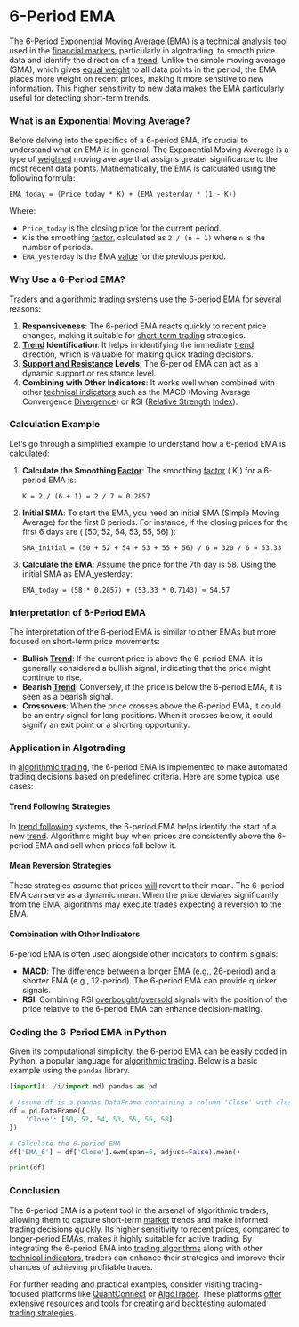 # 6-Period EMA

The 6-Period Exponential Moving Average (EMA) is a [technical analysis](../t/technical_analysis.md) tool used in the [financial markets](../f/financial_market.md), particularly in algotrading, to smooth price data and identify the direction of a [trend](../t/trend.md). Unlike the simple moving average (SMA), which gives [equal weight](../e/equal_weight.md) to all data points in the period, the EMA places more weight on recent prices, making it more sensitive to new information. This higher sensitivity to new data makes the EMA particularly useful for detecting short-term trends.

### What is an Exponential Moving Average?

Before delving into the specifics of a 6-period EMA, it’s crucial to understand what an EMA is in general. The Exponential Moving Average is a type of [weighted](../w/weighted.md) moving average that assigns greater significance to the most recent data points. Mathematically, the EMA is calculated using the following formula:

```
EMA_today = (Price_today * K) + (EMA_yesterday * (1 - K))
```

Where:
- `Price_today` is the closing price for the current period.
- `K` is the smoothing [factor](../f/factor.md), calculated as `2 / (n + 1)` where `n` is the number of periods.
- `EMA_yesterday` is the EMA [value](../v/value.md) for the previous period.

### Why Use a 6-Period EMA?

Traders and [algorithmic trading](../a/algorithmic_trading.md) systems use the 6-period EMA for several reasons:
1. **Responsiveness**: The 6-period EMA reacts quickly to recent price changes, making it suitable for [short-term trading](../s/short-term_trading.md) strategies.
2. **[Trend](../t/trend.md) Identification**: It helps in identifying the immediate [trend](../t/trend.md) direction, which is valuable for making quick trading decisions.
3. **[Support and Resistance](../s/support_and_resistance.md) Levels**: The 6-period EMA can act as a dynamic support or resistance level.
4. **Combining with Other Indicators**: It works well when combined with other [technical indicators](../t/technical_indicators.md) such as the MACD (Moving Average Convergence [Divergence](../d/divergence.md)) or RSI ([Relative Strength](../r/relative_strength.md) [Index](../i/index.md)).

### Calculation Example

Let’s go through a simplified example to understand how a 6-period EMA is calculated:

1. **Calculate the Smoothing [Factor](../f/factor.md)**:
   The smoothing [factor](../f/factor.md) \( K \) for a 6-period EMA is:
   ```
   K = 2 / (6 + 1) = 2 / 7 ≈ 0.2857
   ```

2. **Initial SMA**:
   To start the EMA, you need an initial SMA (Simple Moving Average) for the first 6 periods. For instance, if the closing prices for the first 6 days are \( [50, 52, 54, 53, 55, 56] \):
   ```
   SMA_initial = (50 + 52 + 54 + 53 + 55 + 56) / 6 = 320 / 6 ≈ 53.33
   ```

3. **Calculate the EMA**:
   Assume the price for the 7th day is 58. Using the initial SMA as EMA_yesterday:
   ```
   EMA_today = (58 * 0.2857) + (53.33 * 0.7143) ≈ 54.57
   ```

### Interpretation of 6-Period EMA

The interpretation of the 6-period EMA is similar to other EMAs but more focused on short-term price movements:
- **Bullish [Trend](../t/trend.md)**: If the current price is above the 6-period EMA, it is generally considered a bullish signal, indicating that the price might continue to rise.
- **Bearish [Trend](../t/trend.md)**: Conversely, if the price is below the 6-period EMA, it is seen as a bearish signal.
- **Crossovers**: When the price crosses above the 6-period EMA, it could be an entry signal for long positions. When it crosses below, it could signify an exit point or a shorting opportunity.

### Application in Algotrading

In [algorithmic trading](../a/algorithmic_trading.md), the 6-period EMA is implemented to make automated trading decisions based on predefined criteria. Here are some typical use cases:

#### Trend Following Strategies

In [trend following](../t/trend_following.md) systems, the 6-period EMA helps identify the start of a new [trend](../t/trend.md). Algorithms might buy when prices are consistently above the 6-period EMA and sell when prices fall below it.

#### Mean Reversion Strategies

These strategies assume that prices [will](../w/will.md) revert to their mean. The 6-period EMA can serve as a dynamic mean. When the price deviates significantly from the EMA, algorithms may execute trades expecting a reversion to the EMA.

#### Combination with Other Indicators

6-period EMA is often used alongside other indicators to confirm signals:
- **MACD**: The difference between a longer EMA (e.g., 26-period) and a shorter EMA (e.g., 12-period). The 6-period EMA can provide quicker signals.
- **RSI**: Combining RSI [overbought](../o/overbought.md)/[oversold](../o/oversold.md) signals with the position of the price relative to the 6-period EMA can enhance decision-making.

### Coding the 6-Period EMA in Python

Given its computational simplicity, the 6-period EMA can be easily coded in Python, a popular language for [algorithmic trading](../a/algorithmic_trading.md). Below is a basic example using the `pandas` library.

```python
[import](../i/import.md) pandas as pd

# Assume df is a pandas DataFrame containing a column 'Close' with closing prices
df = pd.DataFrame({
    'Close': [50, 52, 54, 53, 55, 56, 58]
})

# Calculate the 6-period EMA
df['EMA_6'] = df['Close'].ewm(span=6, adjust=False).mean()

print(df)
```

### Conclusion

The 6-period EMA is a potent tool in the arsenal of algorithmic traders, allowing them to capture short-term [market](../m/market.md) trends and make informed trading decisions quickly. Its higher sensitivity to recent prices, compared to longer-period EMAs, makes it highly suitable for active trading. By integrating the 6-period EMA into [trading algorithms](../t/trading_algorithms.md) along with other [technical indicators](../t/technical_indicators.md), traders can enhance their strategies and improve their chances of achieving profitable trades.

For further reading and practical examples, consider visiting trading-focused platforms like [QuantConnect](https://www.quantconnect.com) or [AlgoTrader](https://www.algotrader.com). These platforms [offer](../o/offer.md) extensive resources and tools for creating and [backtesting](../b/backtesting.md) automated [trading strategies](../t/trading_strategies.md).